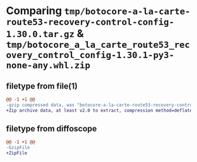 # Comparing `tmp/botocore-a-la-carte-route53-recovery-control-config-1.30.0.tar.gz` & `tmp/botocore_a_la_carte_route53_recovery_control_config-1.30.1-py3-none-any.whl.zip`

## filetype from file(1)

```diff
@@ -1 +1 @@
-gzip compressed data, was "botocore-a-la-carte-route53-recovery-control-config-1.30.0.tar", last modified: Tue Jul  4 01:44:59 2023, max compression
+Zip archive data, at least v2.0 to extract, compression method=deflate
```

## filetype from diffoscope

```diff
@@ -1 +1 @@
-GzipFile
+ZipFile
```

